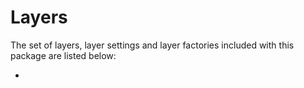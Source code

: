 # Layers

The set of layers, layer settings and layer factories included with this
package are listed below:

* 

<!-- links -->
